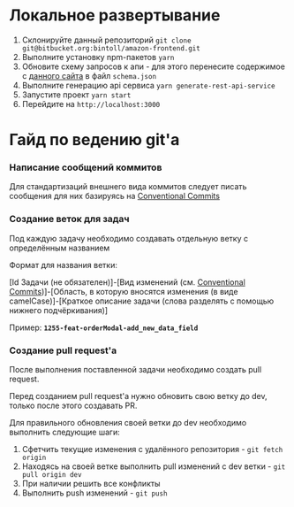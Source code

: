 # Локальное развертывание

1. Склонируйте данный репозиторий `git clone git@bitbucket.org:bintoll/amazon-frontend.git`
2. Выполните установку npm-пакетов `yarn`
3. Обновите схему запросов к апи - для этого перенесите содержимое с [данного сайта](https://amazonapi.fvds.ru/documentation/json) в файл `schema.json` 
4. Выполните генерацию api сервиса `yarn generate-rest-api-service`
5. Запустите проект `yarn start`
6. Перейдите на `http://localhost:3000`

# Гайд по ведению git'a

### Написание сообщений коммитов

Для стандартизаций внешнего вида коммитов следует писать сообщения для них базируясь на [Conventional Commits](https://www.conventionalcommits.org/en/v1.0.0/)

### Создание веток для задач

Под каждую задачу необходимо создавать отдельную ветку с определённым названием

Формат для названия ветки:

[Id Задачи (не обязателен)]-[Вид изменений (см. [Conventional Commits](https://www.conventionalcommits.org/en/v1.0.0/))]-[Область, в которую вносятся изменения (в виде camelCase)]-[Краткое описание задачи (слова разделять с помощью нижнего подчёркивания)]

Пример:
**`1255-feat-orderModal-add_new_data_field`**

### Создание pull request'a

После выполнения поставленной задачи необходимо создать pull request.

Перед созданием pull request'a нужно обновить свою ветку до dev, только после этого создавать PR.

Для правильного обновления своей ветки до dev необходимо выполнить следующие шаги:

1. Сфетчить текущие изменения с удалённого репозитория - `git fetch origin`
2. Находясь на своей ветке выполнить pull изменений с dev ветки - `git pull origin dev`
3. При наличии решить все конфликты
4. Выполнить push изменений - `git push`
